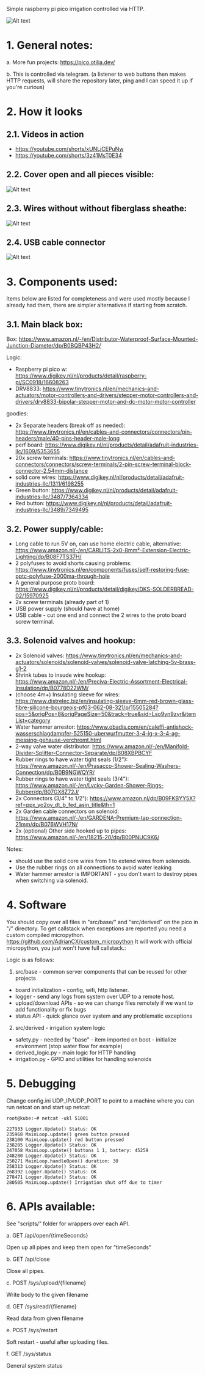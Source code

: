 Simple raspberry pi pico irrigation controlled via HTTP.

![Alt text](/images/0_main.jpg "")

# 1. General notes:

a. More fun projects: https://pico.otilia.dev/

b. This is controlled via telegram. (a listener to web buttons then makes HTTP requests, will share the repository later, ping and I can speed it up if you're curious)

# 2. How it looks

## 2.1. Videos in action

- https://youtube.com/shorts/xUNLjCEPuNw
- https://youtube.com/shorts/3z41MsT0E34

## 2.2. Cover open and all pieces visible:
![Alt text](/images/1_open.jpg "")

## 2.3. Wires without without fiberglass sheathe:
![Alt text](/images/2_before_sheathe.jpg "")

## 2.4. USB cable connector
![Alt text](/images/3_usb_connector.jpg "")

# 3. Components used:

Items below are listed for completeness and were used mostly because I already had them, there are simpler alternatives if starting from scratch.

## 3.1. Main black box:

Box: https://www.amazon.nl/-/en/Distributor-Waterproof-Surface-Mounted-Junction-Diameter/dp/B0BQBP43H2/

Logic:
- Raspberry pi pico w: https://www.digikey.nl/nl/products/detail/raspberry-pi/SC0918/16608263
- DRV8833: https://www.tinytronics.nl/en/mechanics-and-actuators/motor-controllers-and-drivers/stepper-motor-controllers-and-drivers/drv8833-bipolar-stepper-motor-and-dc-motor-motor-controller

goodies:
- 2x Separate headers (break off as needed): https://www.tinytronics.nl/en/cables-and-connectors/connectors/pin-headers/male/40-pins-header-male-long
- perf board: https://www.digikey.nl/nl/products/detail/adafruit-industries-llc/1609/5353655
- 20x screw terminals: https://www.tinytronics.nl/en/cables-and-connectors/connectors/screw-terminals/2-pin-screw-terminal-block-connector-2.54mm-distance
- solid core wires: https://www.digikey.nl/nl/products/detail/adafruit-industries-llc/1311/6198255
- Green button: https://www.digikey.nl/nl/products/detail/adafruit-industries-llc/3487/7364334
- Red button: https://www.digikey.nl/nl/products/detail/adafruit-industries-llc/3489/7349495


## 3.2. Power supply/cable:

- Long cable to run 5V on, can use home electric cable, alternative: https://www.amazon.nl/-/en/CARLITS-2x0-8mm²-Extension-Electric-Lighting/dp/B08F7TS37H/
- 2 polyfuses to avoid shorts causing problems: https://www.tinytronics.nl/en/components/fuses/self-restoring-fuse-pptc-polyfuse-2000ma-through-hole
- A general purpose proto board: https://www.digikey.nl/nl/products/detail/digikey/DKS-SOLDERBREAD-02/15970925
- 2x screw terminals (already part of 1)
- USB power supply (should have at home)
- USB cable - cut one end and connect the 2 wires to the proto board screw terminal.

## 3.3. Solenoid valves and hookup:

- 2x Solenoid valves: https://www.tinytronics.nl/en/mechanics-and-actuators/solenoids/solenoid-valves/solenoid-valve-latching-5v-brass-g1-2
- Shrink tubes to insude wire hookup: https://www.amazon.nl/-/en/Preciva-Electric-Assortment-Electrical-Insulation/dp/B0778D22WM/
- (choose 4m+) Insulating sleeve for wires: https://www.distrelec.biz/en/insulating-sleeve-6mm-red-brown-glass-fibre-silicone-bourgeois-pf03-062-08-321/p/15505284?pos=5&origPos=8&origPageSize=50&track=true&sid=Lso9yn9zyr&itemList=category
- Water hammer arrestor: https://www.obadis.com/en/caleffi-antishock-wasserschlagdampfer-525150-uberwurfmutter-3-4-ig-x-3-4-ag-messing-gehause-verchromt.html
- 2-way valve water distributor: https://www.amazon.nl/-/en/Manifold-Divider-Splitter-Connector-Separate/dp/B08XBPBCYF
- Rubber rings to have water tight seals (1/2"): https://www.amazon.nl/-/en/Prasacco-Shower-Sealing-Washers-Connection/dp/B0B9NGWQYR/
- Rubber rings to have water tight seals (3/4"): https://www.amazon.nl/-/en/Lvcky-Garden-Shower-Rings-Rubber/dp/B07GX8Z72J/
- 2x Connectors (3/4" to 1/2"): https://www.amazon.nl/dp/B09FKBYY5X?ref=ppx_yo2ov_dt_b_fed_asin_title&th=1
- 2x Garden cable connectors on solenoid: https://www.amazon.nl/-/en/GARDENA-Premium-tap-connection-21mm/dp/B076WVH17N/
- 2x (optional) Other side hooked up to pipes: https://www.amazon.nl/-/en/18215-20/dp/B00PNUC9K6/

Notes: 
- should use the solid core wires from 1 to extend wires from solenoids.
- Use the rubber rings on all connections to avoid water leaking
- Water hammer arrestor is IMPORTANT - you don't want to destroy pipes when switching via solenoid.


# 4. Software

You should copy over all files in "src/base/" and "src/derived" on the pico in "/" directory.
To get callstack when exceptions are reported you need a custom compiled micropython. https://github.com/AdrianCX/custom_micropython
It will work with official micropython, you just won't have full callstack.:

Logic is as follows:
1. src/base - common server components that can be reused for other projects
- board initialization - config, wifi, http listener.
- logger - send any logs from system over UDP to a remote host.
- upload/download APIs - so we can change files remotely if we want to add functionality or fix bugs
- status API - quick glance over system and any problematic exceptions

2. src/derived - irrigation system logic
- safety.py        - needed by "base" - item imported on boot - initialize environment (stop water flow for example)
- derived_logic.py - main logic for HTTP handling
- irrigation.py    - GPIO and utilities for handling solenoids

# 5. Debugging

Change config.ini UDP_IP/UDP_PORT to point to a machine where you can run netcat on and start up netcat:

```
root@kube:~# netcat -ukl 51001

227933 Logger.Update() Status: OK
235968 MainLoop.update() green button pressed
238100 MainLoop.update() red button pressed
238205 Logger.Update() Status: OK
247058 MainLoop.update() buttons 1 1, battery: 45259
248280 Logger.Update() Status: OK
250271 MainLoop.handleOpen() duration: 30
258313 Logger.Update() Status: OK
268392 Logger.Update() Status: OK
278471 Logger.Update() Status: OK
280505 MainLoop.update() Irrigation shut off due to timer
```

# 6. APIs available:

See "scripts/" folder for wrappers over each API.

a. GET /api/open/{timeSeconds}

Open up all pipes and keep them open for "timeSeconds"

b. GET /api/close

Close all pipes.

c. POST /sys/upload/{filename}

Write body to the given filename

d. GET /sys/read/{filename}

Read data from given filename

e. POST /sys/restart

Soft restart - useful after uploading files.

f. GET /sys/status

General system status


